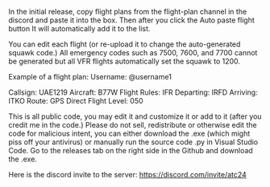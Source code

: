 In the initial release, copy flight plans from the flight-plan channel in the discord and paste it into the box. Then after you click the Auto paste flight button It will automatically add it to the list.

You can edit each flight (or re-upload it to change the auto-generated squawk code.)
All emergency codes such as 7500, 7600, and 7700 cannot be generated but all VFR flights automatically set the squawk to 1200.

Example of a flight plan:
Username: @username1

Callsign: UAE1219
Aircraft: B77W
Flight Rules: IFR
Departing: IRFD
Arriving: ITKO
Route: GPS Direct
Flight Level: 050

This is all public code, you may edit it and customize it or add to it (after you credit me in the code.)
Please do not sell, redistribute or otherwise edit the code for malicious intent, you can either download the .exe (which might piss off your antivirus) or manually run the source code .py in Visual Studio Code. 
Go  to the releases tab on the right side in the Github and download the .exe.


Here is the discord invite to the server: https://discord.com/invite/atc24
